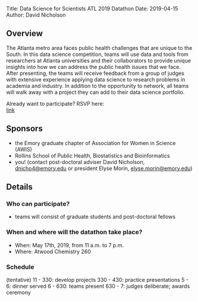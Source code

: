 Title: Data Science for Scientists ATL 2019 Datathon
Date: 2019-04-15
Author: David Nicholson

## Overview

The Atlanta metro area faces public health challenges that are unique to the South.
In this data science competition, teams will use data and tools from researchers at 
Atlanta universities and their collaborators to provide unique insights into how we 
can address the public health issues that we face. After presenting, the teams will 
receive feedback from a group of judges with extensive experience applying data science 
to research problems in academia and industry. In addition to the opportunity to 
network, all teams will walk away with a project they can add to their data science portfolio.

Already want to participate? RSVP here:  
[link](link)

## Sponsors
- the Emory graduate chapter of Association for Women in Science (AWIS)
- Rollins School of Public Health, Biostatistics and Bioinformatics
- you! (contact post-doctoral adviser David Nicholson, dnicho4@emory.edu 
  or president Elyse Morin, elyse.morin@emory.edu)

## Details
### Who can participate?
- teams will consist of graduate students and post-doctoral fellows
 
### When and where will the datathon take place?
- When: May 17th, 2019, from 11 a.m. to 7 p.m.
- Where: Atwood Chemistry 260

### Schedule
(tentative)
11 - 330: develop projects
330 - 430: practice presentations
5 - 6: dinner served
6 - 630: teams present
630 - 7: judges deliberate; awards ceremony
